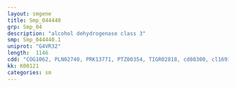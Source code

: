 ```yaml
---
layout: smgene
title: Smp_044440
grp: Smp_04
description: "alcohol dehydrogenase class 3"
smp: Smp_044440.1
uniprot: "G4VR32"
length:  1146
cdd: "COG1062, PLN02740, PRK13771, PTZ00354, TIGR02818, cd08300, cl16912, pfam00107, smart00829"
kk: K00121
categories: sm
---
```

